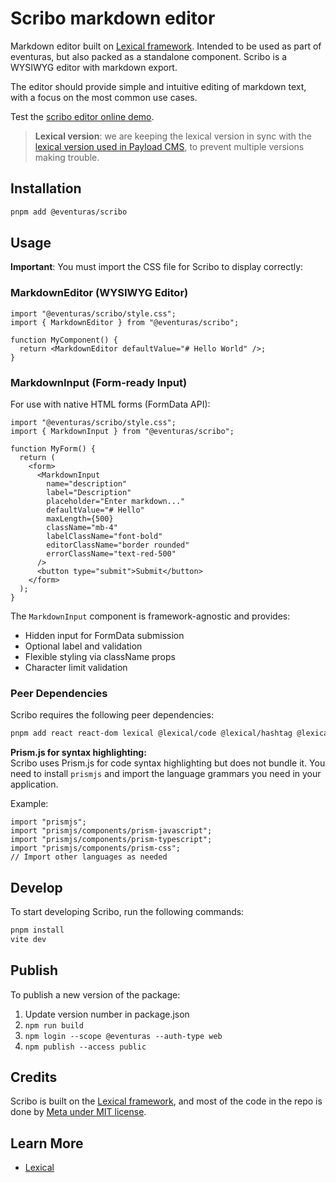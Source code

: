 # Scribo markdown editor

Markdown editor built on [Lexical framework](https://lexical.dev/). Intended to be used as part of eventuras, but also packed as a standalone component. Scribo is a WYSIWYG editor with markdown export.

The editor should provide simple and intuitive editing of markdown text, with a focus on the most common use cases.

Test the [scribo editor online demo](https://scribo.losol.no/).

> **Lexical version**: we are keeping the lexical version in sync with the [lexical version used in Payload CMS](https://github.com/payloadcms/payload/blob/main/packages/richtext-lexical/package.json), to prevent multiple versions making trouble.

## Installation

```bash
pnpm add @eventuras/scribo
```

## Usage

**Important**: You must import the CSS file for Scribo to display correctly:

### MarkdownEditor (WYSIWYG Editor)

```tsx
import "@eventuras/scribo/style.css";
import { MarkdownEditor } from "@eventuras/scribo";

function MyComponent() {
  return <MarkdownEditor defaultValue="# Hello World" />;
}
```

### MarkdownInput (Form-ready Input)

For use with native HTML forms (FormData API):

```tsx
import "@eventuras/scribo/style.css";
import { MarkdownInput } from "@eventuras/scribo";

function MyForm() {
  return (
    <form>
      <MarkdownInput
        name="description"
        label="Description"
        placeholder="Enter markdown..."
        defaultValue="# Hello"
        maxLength={500}
        className="mb-4"
        labelClassName="font-bold"
        editorClassName="border rounded"
        errorClassName="text-red-500"
      />
      <button type="submit">Submit</button>
    </form>
  );
}
```

The `MarkdownInput` component is framework-agnostic and provides:

- Hidden input for FormData submission
- Optional label and validation
- Flexible styling via className props
- Character limit validation

### Peer Dependencies

Scribo requires the following peer dependencies:

```bash
pnpm add react react-dom lexical @lexical/code @lexical/hashtag @lexical/link @lexical/list @lexical/mark @lexical/markdown @lexical/overflow @lexical/react @lexical/rich-text @lexical/selection @lexical/table @lexical/utils prismjs
```

**Prism.js for syntax highlighting:**  
Scribo uses Prism.js for code syntax highlighting but does not bundle it. You need to install `prismjs` and import the language grammars you need in your application.

Example:

```tsx
import "prismjs";
import "prismjs/components/prism-javascript";
import "prismjs/components/prism-typescript";
import "prismjs/components/prism-css";
// Import other languages as needed
```

## Develop

To start developing Scribo, run the following commands:

```bash
pnpm install
vite dev
```

## Publish

To publish a new version of the package:

1. Update version number in package.json
1. `npm run build`
1. `npm login --scope @eventuras --auth-type web`
1. `npm publish --access public`

## Credits

Scribo is built on the [Lexical framework](https://lexical.dev/), and most of the code in the repo is done by [Meta under MIT license](https://github.com/facebook/lexical).

## Learn More

- [Lexical](https://lexical.dev/)
